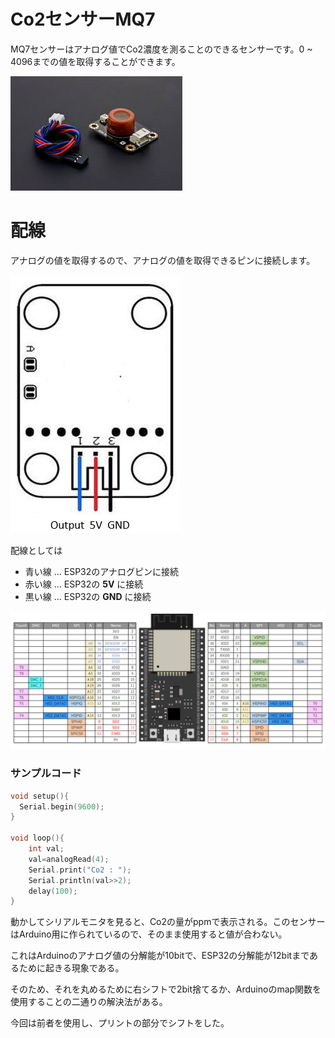 # Co2センサーMQ7

MQ7センサーはアナログ値でCo2濃度を測ることのできるセンサーです。0 ~ 4096までの値を取得することができます。

![](../pic/MQ7.jpeg)

# 配線
アナログの値を取得するので、アナログの値を取得できるピンに接続します。

![](../pic/MQ7_pin.jpg)

配線としては

- 青い線 ... ESP32のアナログピンに接続
- 赤い線 ... ESP32の **5V** に接続
- 黒い線 ... ESP32の **GND** に接続

![](../../pic/ESP32_pin.png)

### サンプルコード

```co2.ino
void setup(){
  Serial.begin(9600); 
}

void loop(){
    int val;
    val=analogRead(4);
    Serial.print("Co2 : ");
    Serial.println(val>>2);
    delay(100);
}
```

動かしてシリアルモニタを見ると、Co2の量がppmで表示される。このセンサーはArduino用に作られているので、そのまま使用すると値が合わない。

これはArduinoのアナログ値の分解能が10bitで、ESP32の分解能が12bitまであるために起きる現象である。

そのため、それを丸めるために右シフトで2bit捨てるか、Arduinoのmap関数を使用することの二通りの解決法がある。

今回は前者を使用し、プリントの部分でシフトをした。
